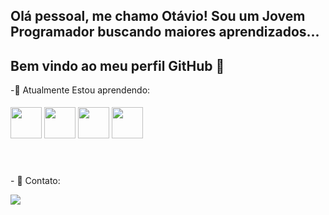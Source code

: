## Olá pessoal, me chamo Otávio! Sou um Jovem Programador buscando maiores aprendizados...
## Bem vindo ao meu perfil GitHub 👋
    
<p>-🌱 Atualmente Estou aprendendo: </p>
<div id="Icones" style="line-height: 100px;">
<img src="https://cdn.jsdelivr.net/gh/devicons/devicon@latest/icons/javascript/javascript-original.svg" width="50px"/> 
<img src="https://cdn.jsdelivr.net/gh/devicons/devicon@latest/icons/sqldeveloper/sqldeveloper-original.svg" width="50px"/>
<img src="https://cdn.jsdelivr.net/gh/devicons/devicon@latest/icons/html5/html5-original.svg" width="50px"/>
<img src="https://cdn.jsdelivr.net/gh/devicons/devicon@latest/icons/css3/css3-original.svg" width="50px"/>
</div>
<div id="Contato"> 
<p>- 💬 Contato:</p>
<a href="https://www.instagram.com/levi.holanda07?igsh=MWZvOGQwdWx4Z3JvYg==" target="_blank"><img loading="lazy" src="https://img.shields.io/badge/-Instagram-%23E4405F?style=for-the-badge&logo=instagram&logoColor=white" target="_blank"></a>
</div>
  
